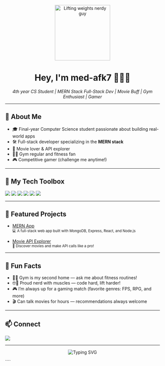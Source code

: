
<!-- Hi there 👋 I'm med-afk7! -->

<p align="center">
  <img src="https://media.giphy.com/media/13FrpeVH09Zrb2/giphy.gif" width="180" alt="Lifting weights nerdy guy"/>
</p>

<h1 align="center">Hey, I'm med-afk7 👨‍💻💪</h1>
<p align="center">
  <em>4th year CS Student | MERN Stack Full-Stack Dev | Movie Buff | Gym Enthusiast | Gamer</em>
</p>

---

## 🚀 About Me

- 🎓 Final-year Computer Science student passionate about building real-world apps
- 🛠️ Full-stack developer specializing in the **MERN stack**
- 🍿 Movie lover & API explorer
- 🏋️‍♂️ Gym regular and fitness fan
- 🎮 Competitive gamer (challenge me anytime!)

---

## 🧰 My Tech Toolbox

<img src="https://img.shields.io/badge/Stack-MERN-green?style=for-the-badge&logo=mongodb&logoColor=white" />
<img src="https://img.shields.io/badge/JavaScript-F7DF1E?style=for-the-badge&logo=javascript&logoColor=black" />
<img src="https://img.shields.io/badge/React-61DAFB?style=for-the-badge&logo=react&logoColor=black" />
<img src="https://img.shields.io/badge/Node.js-339933?style=for-the-badge&logo=node.js&logoColor=white" />
<img src="https://img.shields.io/badge/Express.js-404D59?style=for-the-badge" />
<img src="https://img.shields.io/badge/MongoDB-4EA94B?style=for-the-badge&logo=mongodb&logoColor=white" />

---

## 📌 Featured Projects

- [MERN App](https://github.com/med-afk7/mern-app)  
  <sup>💻 A full-stack web app built with MongoDB, Express, React, and Node.js</sup>

- [Movie API Explorer](https://github.com/med-afk7/movie-api-calling)  
  <sup>🍿 Discover movies and make API calls like a pro!</sup>

---

## 🎯 Fun Facts

- 🏋️‍♂️ Gym is my second home — ask me about fitness routines!
- 🤓💪 Proud nerd with muscles — code hard, lift harder!
- 🎮 I’m always up for a gaming match (favorite genres: FPS, RPG, and more)
- 🎬 Can talk movies for hours — recommendations always welcome

---

## 📫 Connect

<p align="left">
  <a href="mailto:ahmedwaleedarman7@gmail.com"><img src="https://img.shields.io/badge/Email-D14836?style=flat&logo=gmail&logoColor=white"/></a>
</p>

---

<p align="center">
  <img src="https://readme-typing-svg.demolab.com?font=Fira+Code&duration=2500&pause=1000&color=13C2F8&center=true&vCenter=true&width=435&lines=Code+Hard%2C+Lift+Harder!+💪🤓;Building+something+awesome...;Let's+connect+and+collaborate!+🚀" alt="Typing SVG" />
</p>
````
